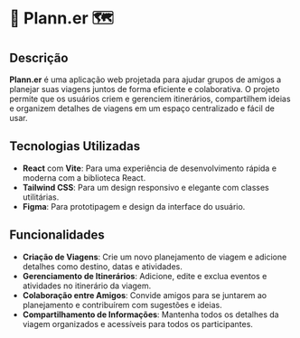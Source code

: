 # 🧳 **Plann.er** 🗺️

## Descrição

**Plann.er** é uma aplicação web projetada para ajudar grupos de amigos a planejar suas viagens juntos de forma eficiente e colaborativa. O projeto permite que os usuários criem e gerenciem itinerários, compartilhem ideias e organizem detalhes de viagens em um espaço centralizado e fácil de usar.

## Tecnologias Utilizadas

- **React** com **Vite**: Para uma experiência de desenvolvimento rápida e moderna com a biblioteca React.
- **Tailwind CSS**: Para um design responsivo e elegante com classes utilitárias.
- **Figma**: Para prototipagem e design da interface do usuário.

## Funcionalidades

- **Criação de Viagens**: Crie um novo planejamento de viagem e adicione detalhes como destino, datas e atividades.
- **Gerenciamento de Itinerários**: Adicione, edite e exclua eventos e atividades no itinerário da viagem.
- **Colaboração entre Amigos**: Convide amigos para se juntarem ao planejamento e contribuírem com sugestões e ideias.
- **Compartilhamento de Informações**: Mantenha todos os detalhes da viagem organizados e acessíveis para todos os participantes.
